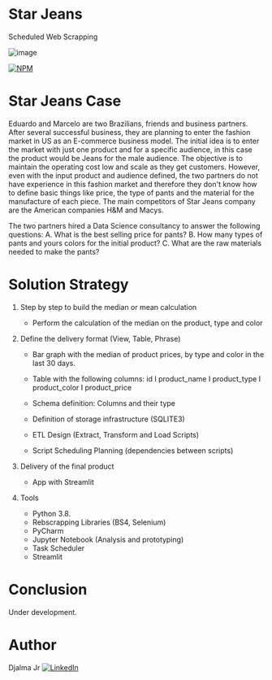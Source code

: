 # Star Jeans
Scheduled Web Scrapping 

![image](https://user-images.githubusercontent.com/85264359/137332650-3501f247-d830-4458-ac97-01e683c13292.png)



[![NPM](https://img.shields.io/npm/l/react)](https://github.com/djalmajr07/starjeans/blob/main/LICENSE) 

# Star Jeans Case

Eduardo and Marcelo are two Brazilians, friends and business partners. After several successful business, they are planning to enter the fashion market in US as an E-commerce business model. The initial idea is to enter the market with just one product and for a specific audience, in this case the product would be Jeans for the male audience. The objective is to maintain the operating cost low and scale as they get customers. However, even with the input product and audience defined, the two partners do not have experience in this fashion market and therefore they don't know how to define basic things like price, the type of pants and the material for the manufacture of each piece. The main competitors of Star Jeans company are the American companies H&M and Macys.

The two partners hired a Data Science consultancy to answer the following questions: 
A. What is the best selling price for pants? 
B. How many types of pants and yours colors for the initial product? 
C. What are the raw materials needed to make the pants?

# Solution Strategy

1. Step by step to build the median or mean calculation
    - Perform the calculation of the median on the product, type and color  

2. Define the delivery format (View, Table, Phrase)
    - Bar graph with the median of product prices, by type and color in the last 30 days.

    - Table with the following columns: id I product_name I product_type I product_color I product_price

    - Schema definition: Columns and their type

    - Definition of storage infrastructure (SQLITE3)

    - ETL Design (Extract, Transform and Load Scripts)

    - Script Scheduling Planning (dependencies between scripts)


3. Delivery of the final product
    - App with Streamlit

4. Tools
     - Python 3.8.
     - Rebscrapping Libraries (BS4, Selenium)
     - PyCharm
     - Jupyter Notebook (Analysis and prototyping)
     - Task Scheduler
     - Streamlit



#  Conclusion

Under development.

# Author 
Djalma Jr
[<img alt="LinkedIn" src="https://img.shields.io/badge/LinkedIn-0077B5?style=for-the-badge&logo=linkedin&logoColor=white"/>](https://www.linkedin.com/in/djalmajunior07)

